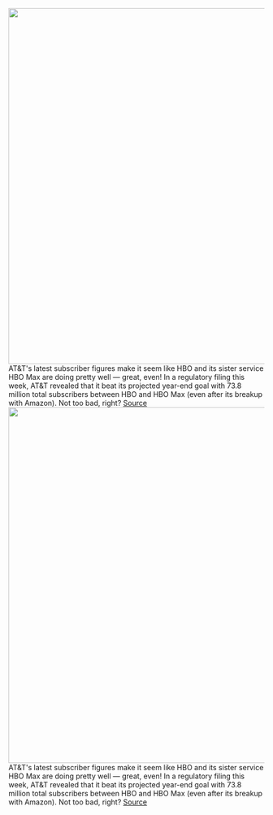 <img src='https://cdn.vox-cdn.com/thumbor/Zxxiv3gNifxVs9wjc19JtBiYkmg=/0x0:2040x1360/1200x800/filters:focal(857x517:1183x843)/cdn.vox-cdn.com/uploads/chorus_image/image/70352646/acastro_200602_1777_HBOMax_0003.0.0.jpg' width='700px' /><br/>
AT&T's latest subscriber figures make it seem like HBO and its sister service HBO Max are doing pretty well — great, even! In a regulatory filing this week, AT&T revealed that it beat its projected year-end goal with 73.8 million total subscribers between HBO and HBO Max (even after its breakup with Amazon). Not too bad, right?
<a href='https://www.theverge.com/2022/1/5/22869125/hbo-max-73-million-subscribers-streaming-data'> Source <a/><img src='https://cdn.vox-cdn.com/thumbor/Zxxiv3gNifxVs9wjc19JtBiYkmg=/0x0:2040x1360/1200x800/filters:focal(857x517:1183x843)/cdn.vox-cdn.com/uploads/chorus_image/image/70352646/acastro_200602_1777_HBOMax_0003.0.0.jpg' width='700px' /><br/>
AT&T's latest subscriber figures make it seem like HBO and its sister service HBO Max are doing pretty well — great, even! In a regulatory filing this week, AT&T revealed that it beat its projected year-end goal with 73.8 million total subscribers between HBO and HBO Max (even after its breakup with Amazon). Not too bad, right?
<a href='https://www.theverge.com/2022/1/5/22869125/hbo-max-73-million-subscribers-streaming-data'> Source <a/>